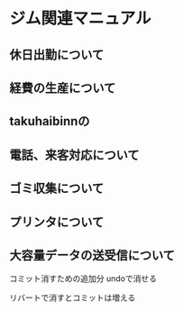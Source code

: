 # ジム関連マニュアル
## 休日出勤について
## 経費の生産について
## takuhaibinnの
##  電話、来客対応について
## ゴミ収集について
## プリンタについて
## 大容量データの送受信について

コミット消すための追加分 undoで消せる

リバートで消すとコミットは増える